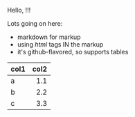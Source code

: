 Hello, <span ng-bind="text.world"></span>!!!

Lots going on here:

* markdown for markup
* using <i>html</i> tags IN the markup
* it's github-flavored, so supports tables

| col1  | col2 |
|:------|-----:|
| a     |   1.1|
| b     |   2.2|
| c     |   3.3|